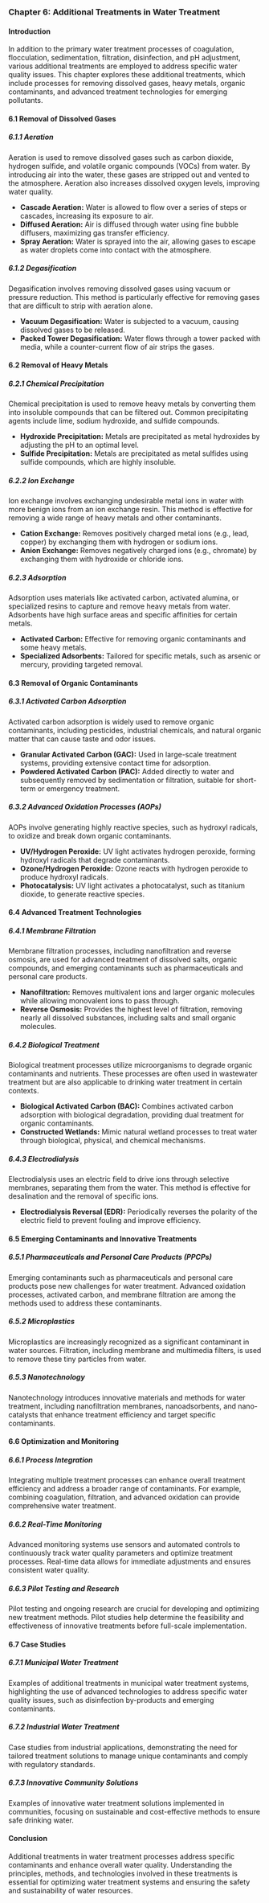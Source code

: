 ### Chapter 6: Additional Treatments in Water Treatment

#### Introduction
In addition to the primary water treatment processes of coagulation, flocculation, sedimentation, filtration, disinfection, and pH adjustment, various additional treatments are employed to address specific water quality issues. This chapter explores these additional treatments, which include processes for removing dissolved gases, heavy metals, organic contaminants, and advanced treatment technologies for emerging pollutants.

#### 6.1 Removal of Dissolved Gases

##### 6.1.1 Aeration
Aeration is used to remove dissolved gases such as carbon dioxide, hydrogen sulfide, and volatile organic compounds (VOCs) from water. By introducing air into the water, these gases are stripped out and vented to the atmosphere. Aeration also increases dissolved oxygen levels, improving water quality.

- **Cascade Aeration:** Water is allowed to flow over a series of steps or cascades, increasing its exposure to air.
- **Diffused Aeration:** Air is diffused through water using fine bubble diffusers, maximizing gas transfer efficiency.
- **Spray Aeration:** Water is sprayed into the air, allowing gases to escape as water droplets come into contact with the atmosphere.

##### 6.1.2 Degasification
Degasification involves removing dissolved gases using vacuum or pressure reduction. This method is particularly effective for removing gases that are difficult to strip with aeration alone.

- **Vacuum Degasification:** Water is subjected to a vacuum, causing dissolved gases to be released.
- **Packed Tower Degasification:** Water flows through a tower packed with media, while a counter-current flow of air strips the gases.

#### 6.2 Removal of Heavy Metals

##### 6.2.1 Chemical Precipitation
Chemical precipitation is used to remove heavy metals by converting them into insoluble compounds that can be filtered out. Common precipitating agents include lime, sodium hydroxide, and sulfide compounds.

- **Hydroxide Precipitation:** Metals are precipitated as metal hydroxides by adjusting the pH to an optimal level.
- **Sulfide Precipitation:** Metals are precipitated as metal sulfides using sulfide compounds, which are highly insoluble.

##### 6.2.2 Ion Exchange
Ion exchange involves exchanging undesirable metal ions in water with more benign ions from an ion exchange resin. This method is effective for removing a wide range of heavy metals and other contaminants.

- **Cation Exchange:** Removes positively charged metal ions (e.g., lead, copper) by exchanging them with hydrogen or sodium ions.
- **Anion Exchange:** Removes negatively charged ions (e.g., chromate) by exchanging them with hydroxide or chloride ions.

##### 6.2.3 Adsorption
Adsorption uses materials like activated carbon, activated alumina, or specialized resins to capture and remove heavy metals from water. Adsorbents have high surface areas and specific affinities for certain metals.

- **Activated Carbon:** Effective for removing organic contaminants and some heavy metals.
- **Specialized Adsorbents:** Tailored for specific metals, such as arsenic or mercury, providing targeted removal.

#### 6.3 Removal of Organic Contaminants

##### 6.3.1 Activated Carbon Adsorption
Activated carbon adsorption is widely used to remove organic contaminants, including pesticides, industrial chemicals, and natural organic matter that can cause taste and odor issues.

- **Granular Activated Carbon (GAC):** Used in large-scale treatment systems, providing extensive contact time for adsorption.
- **Powdered Activated Carbon (PAC):** Added directly to water and subsequently removed by sedimentation or filtration, suitable for short-term or emergency treatment.

##### 6.3.2 Advanced Oxidation Processes (AOPs)
AOPs involve generating highly reactive species, such as hydroxyl radicals, to oxidize and break down organic contaminants.

- **UV/Hydrogen Peroxide:** UV light activates hydrogen peroxide, forming hydroxyl radicals that degrade contaminants.
- **Ozone/Hydrogen Peroxide:** Ozone reacts with hydrogen peroxide to produce hydroxyl radicals.
- **Photocatalysis:** UV light activates a photocatalyst, such as titanium dioxide, to generate reactive species.

#### 6.4 Advanced Treatment Technologies

##### 6.4.1 Membrane Filtration
Membrane filtration processes, including nanofiltration and reverse osmosis, are used for advanced treatment of dissolved salts, organic compounds, and emerging contaminants such as pharmaceuticals and personal care products.

- **Nanofiltration:** Removes multivalent ions and larger organic molecules while allowing monovalent ions to pass through.
- **Reverse Osmosis:** Provides the highest level of filtration, removing nearly all dissolved substances, including salts and small organic molecules.

##### 6.4.2 Biological Treatment
Biological treatment processes utilize microorganisms to degrade organic contaminants and nutrients. These processes are often used in wastewater treatment but are also applicable to drinking water treatment in certain contexts.

- **Biological Activated Carbon (BAC):** Combines activated carbon adsorption with biological degradation, providing dual treatment for organic contaminants.
- **Constructed Wetlands:** Mimic natural wetland processes to treat water through biological, physical, and chemical mechanisms.

##### 6.4.3 Electrodialysis
Electrodialysis uses an electric field to drive ions through selective membranes, separating them from the water. This method is effective for desalination and the removal of specific ions.

- **Electrodialysis Reversal (EDR):** Periodically reverses the polarity of the electric field to prevent fouling and improve efficiency.

#### 6.5 Emerging Contaminants and Innovative Treatments

##### 6.5.1 Pharmaceuticals and Personal Care Products (PPCPs)
Emerging contaminants such as pharmaceuticals and personal care products pose new challenges for water treatment. Advanced oxidation processes, activated carbon, and membrane filtration are among the methods used to address these contaminants.

##### 6.5.2 Microplastics
Microplastics are increasingly recognized as a significant contaminant in water sources. Filtration, including membrane and multimedia filters, is used to remove these tiny particles from water.

##### 6.5.3 Nanotechnology
Nanotechnology introduces innovative materials and methods for water treatment, including nanofiltration membranes, nanoadsorbents, and nano-catalysts that enhance treatment efficiency and target specific contaminants.

#### 6.6 Optimization and Monitoring

##### 6.6.1 Process Integration
Integrating multiple treatment processes can enhance overall treatment efficiency and address a broader range of contaminants. For example, combining coagulation, filtration, and advanced oxidation can provide comprehensive water treatment.

##### 6.6.2 Real-Time Monitoring
Advanced monitoring systems use sensors and automated controls to continuously track water quality parameters and optimize treatment processes. Real-time data allows for immediate adjustments and ensures consistent water quality.

##### 6.6.3 Pilot Testing and Research
Pilot testing and ongoing research are crucial for developing and optimizing new treatment methods. Pilot studies help determine the feasibility and effectiveness of innovative treatments before full-scale implementation.

#### 6.7 Case Studies

##### 6.7.1 Municipal Water Treatment
Examples of additional treatments in municipal water treatment systems, highlighting the use of advanced technologies to address specific water quality issues, such as disinfection by-products and emerging contaminants.

##### 6.7.2 Industrial Water Treatment
Case studies from industrial applications, demonstrating the need for tailored treatment solutions to manage unique contaminants and comply with regulatory standards.

##### 6.7.3 Innovative Community Solutions
Examples of innovative water treatment solutions implemented in communities, focusing on sustainable and cost-effective methods to ensure safe drinking water.

#### Conclusion
Additional treatments in water treatment processes address specific contaminants and enhance overall water quality. Understanding the principles, methods, and technologies involved in these treatments is essential for optimizing water treatment systems and ensuring the safety and sustainability of water resources.